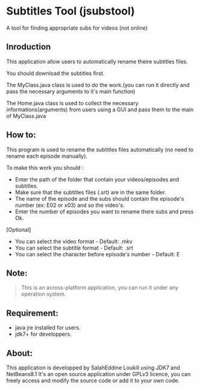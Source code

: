 # Subtitles Tool (jsubstool)
A tool for finding appropriate subs for videos (not online)

## Inroduction

This application allow users to automatically rename theire subtitles files.

You should download the subtitles first.

The MyClass.java class is used to do the work.(you can run it directly and pass the necessary arguments to it's main function)

The Home.java class is used to collect the necessary informations(arguments) from users using a GUI and pass them to the main of MyClass.java

## How to:
This program is used to rename the subtitles files automatically (no need to rename each episode manually).

To make this work you should :
- Enter the path of the folder that contain your videos/episodes and subtitles.
- Make sure that the subtitles files (.srt) are in the same folder.
- The name of the episode and the subs should contain the episode's number (ex: E02 or x03) and so the video's.
- Enter the number of episodes you want to rename there subs and press Ok.

[Optional]
- You can select the video format - Default: .mkv
- You can select the subtitle format - Default: .srt
- You can select the character before episode's number - Default: E

## Note:
> This is an across-platform application, you can run it under any operation system.
	
## Requirement:
* java jre installed for users.
* jdk7+ for developpers.

## About:
This application is developped by SalahEddine Loukili using  JDK7 and NetBeans8.1
It's an open source application under GPLv3 licence, you can freely access and modify the source code or add it to your own code.

